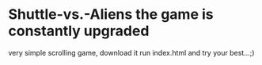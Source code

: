 # Shuttle-vs.-Aliens the game is constantly upgraded

very simple scrolling game, download it run index.html and try your best...;)
